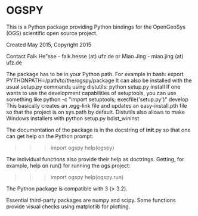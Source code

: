 # OGSPY

This is a Python package providing Python bindings for the OpenGeoSys (OGS) scientific open source project.

Created May 2015, Copyright 2015 

Contact Falk He"sse - falk.hesse (at) ufz.de or Miao Jing - miao.jing (at) ufz.de

The package has to be in your Python path. For example in bash:
    export PYTHONPATH=/path/to/the/ogspy/package
It can also be installed with the usual setup.py commands using distutils:
    python setup.py install
If one wants to use the development capabilities of setuptools, you can use something like
    python -c "import setuptools; execfile('setup.py')" develop
This basically creates an .egg-link file and updates an easy-install.pth file so that the project
is on sys.path by default.
Distutils also allows to make Windows installers with
    python setup.py bdist_wininst


The documentation of the package is in the docstring of __init__.py so that one can get help on the
Python prompt:
>>> import ogspy
>>> help(ogspy)

The individual functions also provide their help as doctrings.
Getting, for example, help on run() for running the ogs project:
>>> import ogspy
>>> help(ogspy.run)

The Python package is compatible with 3 (> 3.2).

Essential third-party packages are numpy and scipy.
Some functions provide visual checks using matplotlib for plotting.
